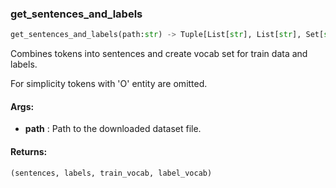 

### get_sentences_and_labels
```python
get_sentences_and_labels(path:str) -> Tuple[List[str], List[str], Set[str], Set[str]]
```
Combines tokens into sentences and create vocab set for train data and labels.

For simplicity tokens with 'O' entity are omitted.



#### Args:

* **path** :  Path to the downloaded dataset file.

#### Returns:
    (sentences, labels, train_vocab, label_vocab)